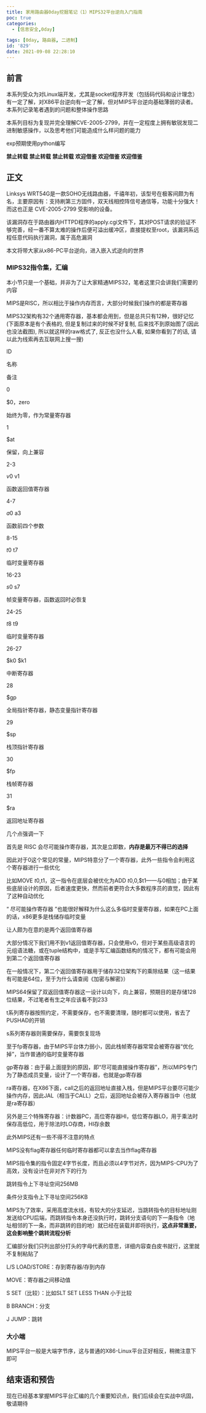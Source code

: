 ```yaml
---
title: 家用路由器0day挖掘笔记（1）MIPS32平台逆向入门指南
poc: true
categories:
  - [信息安全,0day]

tags: [0day, 路由器, 二进制]
id: '829'
date: 2021-09-08 22:28:10
---
```


## 前言

本系列受众为对Linux端开发，尤其是socket程序开发（包括码代码和设计理念）有一定了解，对X86平台逆向有一定了解，但对MIPS平台逆向基础薄弱的读者。本系列记录笔者遇到的问题和整体操作思路

本系列目标为复现并完全理解CVE-2005-2799，并在一定程度上拥有敏锐发现二进制敏感操作，以及思考他们可能造成什么样问题的能力

exp预期使用python编写



**禁止转载** **禁止转载** **禁止转载** **欢迎借鉴 欢迎借鉴 欢迎借鉴**

## 正文

Linksys WRT54G是一款SOHO无线路由器，千禧年初，该型号在极客间颇为有名，主要原因有：支持刷第三方固件，双天线相控阵信号通信等，功能十分强大！而这也正是 CVE-2005-2799 受影响的设备。

该漏洞存在于路由器内HTTPD程序的apply.cgi文件下，其对POST请求的验证不够完善，经一番不算太难的操作后便可溢出缓冲区，直接提权至root，该漏洞系远程任意代码执行漏洞，属于高危漏洞

本文将带大家从x86-PC平台逆向，进入嵌入式逆向的世界

### MIPS32指令集，汇编

本小节只是一个基础，并非为了让大家精通MIPS32，笔者这里只会讲我们需要的内容

MIPS是RISC，所以相比于操作内存而言，大部分时候我们操作的都是寄存器

MIPS32架构有32个通用寄存器，基本都会用到，但是总共只有12种，很好记忆(下面原本是有个表格的, 但是复制过来的时候不好复制, 后来找不到原始图了(因此也没法截图), 所以就这样的raw格式了, 反正也没什么人看, 如果你看到了的话, 请以此为线索再去互联网上搜一搜)

ID

名称

备注

0

$0，zero

始终为零，作为常量寄存器

1

$at

保留，向上兼容

2-3

$v0~$v1

函数返回值寄存器

4-7

$a0~$a3

函数前四个参数

8-15

$t0~$t7

临时变量寄存器

16-23

$s0~$s7

帧变量寄存器，函数返回时必恢复

24-25

$t8~$t9

临时变量寄存器

26-27

$k0 $k1

中断寄存器

28

$gp

全局指针寄存器，静态变量指针寄存器

29

$sp

栈顶指针寄存器

30

$fp

栈帧寄存器

31

$ra

返回地址寄存器

几个点强调一下

首先是 RISC 会尽可能操作寄存器，其次是立即数，**内存是最万不得已的选择**

因此对于0这个常见的常量，MIPS特意分了一个寄存器，此外一些指令会利用这个寄存器进行一些优化

比如MOVE $t0,$t1，这一指令在底层会被优化为ADD $t0,$0,$t1——与0相加；由于某些底层设计的原因，后者速度更快，然而前者更符合大多数程序员的直觉，因此有了这种自动优化

“ 尽可能操作寄存器 ”也能很好解释为什么这么多临时变量寄存器，如果在PC上面的话，x86更多是栈储存临时变量

让人颇为在意的是两个返回值寄存器

大部分情况下我们用不到v1返回值寄存器，只会使用v0，但对于某些高级语言的元组语法糖，或在tuple结构中，或是手写汇编函数结构的情况下，都有可能会用到第二个返回值寄存器

在一般情况下，第二个返回值寄存器用于储存32位架构下的乘除结果（这一结果有可能是64位，至于为什么请查阅《加密与解密》）

MIPS64保留了双返回值寄存器这一设计以向下，向上兼容，预期目的是存储128位结果，不过笔者有生之年应该看不到233

t系列寄存器按照约定，不需要保存，也不需要清理，随时都可以使用，省去了PUSHAD的开销

s系列寄存器则需要保存，需要恢复现场

至于fp寄存器，由于MIPS平台体力弱小，因此栈帧寄存器常常会被寄存器“优化掉”，当作普通的临时变量寄存器

gp寄存器：由于最上面提到的原因，即“尽可能直接操作寄存器”，所以MIPS专门为了静态成员变量，设计了一个寄存器，也就是gp寄存器

ra寄存器，在X86下面，call之后的返回地址直接入栈，但是MIPS平台要尽可能少操作内存，因此JAL（相当于CALL）之后，返回地址会被存入寄存器当中（也就是ra寄存器）

另外是三个特殊寄存器：计数器PC，高位寄存器HI，低位寄存器LO，用于乘法时保存高低位，用于除法时LO存商，HI存余数

此外MIPS还有一些不得不注意的特点

MIPS没有flag寄存器任何临时寄存器都可以拿去当作flag寄存器

MIPS指令集的指令固定4字节长度，而且必须以4字节对齐，因为MIPS-CPU为了高效，没有设计在非对齐下的行为

跳转指令上下寻址空间256MB

条件分支指令上下寻址空间256KB

MIPS为了效率，采用高度流水线，有较大的分支延迟，当跳转指令的目标地址刚发送给CPU后端，而跳转指令本身还没执行时，跳转分支语句的下一条指令（地址相邻的下一条，而非跳转的目的地）就已经在装载并即将执行，**这点非常重要，这会影响整个跳转流程分析**

汇编部分我们只列出部分打头的字母代表的意思，详细内容查白皮书就行，这里就不复制粘贴了

L/S LOAD/STORE：存到寄存器/存到内存

MOVE：寄存器之间移动值

S SET（比较）：比如SLT SET LESS THAN 小于比较

B BRANCH：分支

J JUMP：跳转

### 大小端

MIPS平台一般是大端字节序，这与普通的X86-Linux平台正好相反，稍微注意下即可

## 结束语和预告

现在已经基本掌握MIPS平台汇编的几个重要知识点，我们后续会在实战中巩固，敬请期待